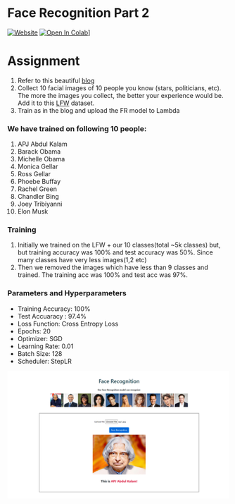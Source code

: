 # Face Recognition Part 2
[![Website](https://img.shields.io/badge/Website-blue.svg)](https://svgs-eva.s3.ap-south-1.amazonaws.com/face_recognition.html)
[![Open In Colab](https://colab.research.google.com/assets/colab-badge.svg)](https://github.com/SVGS-EVA4/Phase2/blob/master/S4-FaceRecognitionPart2/Session4_quantised.ipynb)]

# Assignment
1. Refer to this beautiful [blog](https://towardsdatascience.com/finetune-a-facial-recognition-classifier-to-recognize-your-face-using-pytorch-d00a639d9a79) 
2. Collect 10 facial images of 10 people you know (stars, politicians, etc). The more the images you collect, the better your experience would be. Add it to this [LFW](http://vis-www.cs.umass.edu/lfw/lfw-funneled.tgz) dataset. 
3. Train as in the blog and upload the FR model to Lambda


### **We have trained on following 10 people:**
1. APJ Abdul Kalam
2. Barack Obama
3. Michelle Obama
4. Monica Gellar
5. Ross Gellar
6. Phoebe Buffay
7. Rachel Green
8. Chandler Bing
9. Joey Tribiyanni
10. Elon Musk

### **Training**

1. Initially we trained on the LFW + our 10 classes(total ~5k classes) but, but training accuracy was 100% and test accuracy was 50%. Since many classes have very less images(1,2 etc)
2. Then we removed the images which have less than 9 classes and trained. The training acc was 100% and test acc was 97%.

### **Parameters and Hyperparameters**

- Training Accuracy: 100%
- Test Accuaracy : 97.4%
- Loss Function: Cross Entropy Loss
- Epochs: 20
- Optimizer: SGD
- Learning Rate: 0.01
- Batch Size: 128
- Scheduler: StepLR

<img src='https://github.com/SVGS-EVA4/Phase2/blob/master/S4-FaceRecognitionPart2/images/face_recognition.png' alt='Face Recognition'/>


